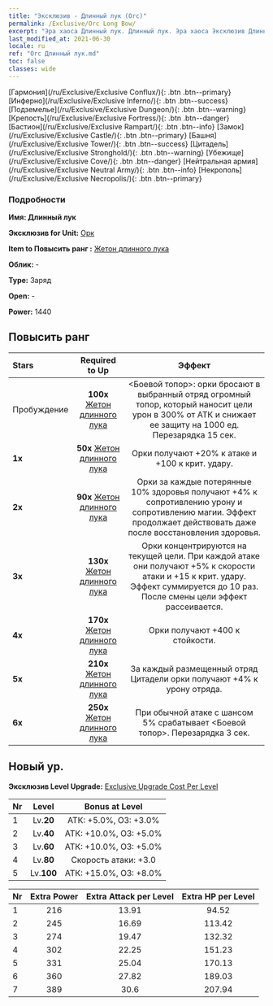 ```yaml
---
title: "Эксклюзив - Длинный лук (Orc)"
permalink: /Exclusive/Orc Long Bow/
excerpt: "Эра хаоса Длинный лук. Длинный лук. Эра хаоса Эксклюзив Длинный лук. Орк Эксклюзив."
last_modified_at: 2021-06-30
locale: ru
ref: "Orc Длинный лук.md"
toc: false
classes: wide
---
```

 [Гармония](/ru/Exclusive/Exclusive Conflux/){: .btn .btn--primary} [Инферно](/ru/Exclusive/Exclusive Inferno/){: .btn .btn--success} [Подземелье](/ru/Exclusive/Exclusive Dungeon/){: .btn .btn--warning} [Крепость](/ru/Exclusive/Exclusive Fortress/){: .btn .btn--danger} [Бастион](/ru/Exclusive/Exclusive Rampart/){: .btn .btn--info} [Замок](/ru/Exclusive/Exclusive Castle/){: .btn .btn--primary} [Башня](/ru/Exclusive/Exclusive Tower/){: .btn .btn--success} [Цитадель](/ru/Exclusive/Exclusive Stronghold/){: .btn .btn--warning} [Убежище](/ru/Exclusive/Exclusive Cove/){: .btn .btn--danger} [Нейтральная армия](/ru/Exclusive/Exclusive Neutral Army/){: .btn .btn--info} [Некрополь](/ru/Exclusive/Exclusive Necropolis/){: .btn .btn--primary} 

### Подробности
 **Имя: Длинный лук** 

 **Эксклюзив for Unit:** [Орк](/ru/units/Orc/) 

 **Item to Повысить ранг :** [Жетон длинного лука](/ItemsRU/con_914/)

 **Облик:** -

 **Type:** Заряд

 **Open:** -

 **Power:** 1440

## Повысить ранг 

  |     Stars    |  Required to Up | Эффект |
  |:-------------|:---------------:|:---------------:|
  |  Пробуждение  | **100x** [Жетон длинного лука](/ItemsRU/con_914/) | <Боевой топор>: орки бросают в выбранный отряд огромный топор, который наносит цели урон в 300% от АТК и снижает ее защиту на 1000 ед. Перезарядка 15 сек. |
  | **1x** <i class="fas fa-star"/> | **50x** [Жетон длинного лука](/ItemsRU/con_914/) | Орки получают +20% к атаке и +100 к крит. удару. |
  | **2x** <i class="fas fa-star"/> | **90x** [Жетон длинного лука](/ItemsRU/con_914/) | Орки за каждые потерянные 10% здоровья получают +4% к сопротивлению урону и сопротивлению магии. Эффект продолжает действовать даже после восстановления здоровья. |
  | **3x** <i class="fas fa-star"/> | **130x** [Жетон длинного лука](/ItemsRU/con_914/) | Орки концентрируются на текущей цели. При каждой атаке они получают +5% к скорости атаки и +15 к крит. удару. Эффект суммируется до 10 раз. После смены цели эффект рассеивается. |
  | **4x** <i class="fas fa-star"/> | **170x** [Жетон длинного лука](/ItemsRU/con_914/) | Орки получают +400 к стойкости. |
  | **5x** <i class="fas fa-star"/> | **210x** [Жетон длинного лука](/ItemsRU/con_914/) | За каждый размещенный отряд Цитадели орки получают +4% к урону отряда. |
  | **6x** <i class="fas fa-star"/> | **250x** [Жетон длинного лука](/ItemsRU/con_914/) | При обычной атаке с шансом 5% срабатывает <Боевой топор>. Перезарядка 3 сек. |


## Новый ур.
 **Эксклюзив Level Upgrade:** [Exclusive Upgrade Cost Per Level](/Exclusive/ExclusiveUpgradeCostPerLevel/)

  |  Nr  |   Level  | Bonus at Level |
  |:-----|:--------:|:--------------:|
  | 1 | Lv.**20** | АТК: +5.0%, ОЗ: +3.0% |
  | 2 | Lv.**40** | АТК: +10.0%, ОЗ: +5.0% |
  | 3 | Lv.**60** | АТК: +10.0%, ОЗ: +5.0% |
  | 4 | Lv.**80** | Скорость атаки: +3.0 |
  | 5 | Lv.**100** | АТК: +15.0%, ОЗ: +8.0% |


  |  Nr  |  Extra Power | Extra Attack per Level | Extra HP per Level |
  |:-----|:--------:|:--------:|:--------:|
  | 1 | 216 | 13.91 | 94.52 |
  | 2 | 245 | 16.69 | 113.42 |
  | 3 | 274 | 19.47 | 132.32 |
  | 4 | 302 | 22.25 | 151.23 |
  | 5 | 331 | 25.04 | 170.13 |
  | 6 | 360 | 27.82 | 189.03 |
  | 7 | 389 | 30.6 | 207.94 |


